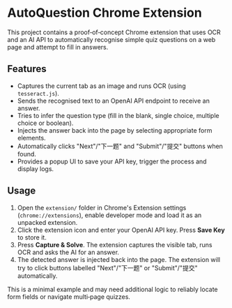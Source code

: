 # AutoQuestion Chrome Extension

This project contains a proof‑of‑concept Chrome extension that uses OCR and an AI API to automatically recognise simple quiz questions on a web page and attempt to fill in answers.

## Features

- Captures the current tab as an image and runs OCR (using `tesseract.js`).
- Sends the recognised text to an OpenAI API endpoint to receive an answer.
- Tries to infer the question type (fill in the blank, single choice, multiple choice or boolean).
- Injects the answer back into the page by selecting appropriate form elements.
- Automatically clicks "Next"/"下一题" and "Submit"/"提交" buttons when found.
- Provides a popup UI to save your API key, trigger the process and display logs.

## Usage

1. Open the `extension/` folder in Chrome's Extension settings (`chrome://extensions`), enable developer mode and load it as an unpacked extension.
2. Click the extension icon and enter your OpenAI API key. Press **Save Key** to store it.
3. Press **Capture & Solve**. The extension captures the visible tab, runs OCR and asks the AI for an answer.
4. The detected answer is injected back into the page. The extension will try to click buttons labelled "Next"/"下一题" or "Submit"/"提交" automatically.

This is a minimal example and may need additional logic to reliably locate form fields or navigate multi‑page quizzes.

